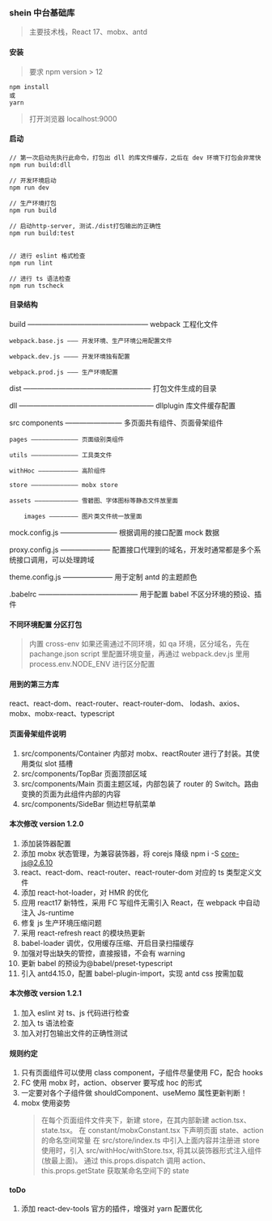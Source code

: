 ### shein 中台基础库

> 主要技术栈，React 17、mobx、antd

#### 安装

> 要求 npm version > 12

```
npm install
或
yarn
```

> 打开浏览器 localhost:9000

#### 启动

```
// 第一次启动先执行此命令，打包出 dll 的库文件缓存，之后在 dev 环境下打包会非常快
npm run build:dll

// 开发环境启动
npm run dev

// 生产环境打包
npm run build

// 启动http-server, 测试./dist打包输出的正确性
npm run build:test


// 进行 eslint 格式检查
npm run lint

// 进行 ts 语法检查
npm run tscheck

```

#### 目录结构

build ————————————————— webpack 工程化文件

    webpack.base.js ——— 开发环境、生产环境公用配置文件

    webpack.dev.js ———— 开发环境独有配置

    webpack.prod.js ——— 生产环境配置

dist —————————————————— 打包文件生成的目录

dll ——————————————————— dllplugin 库文件缓存配置

src
components ———————— 多页面共有组件、页面骨架组件

    pages ————————————— 页面级别类组件

    utils ————————————— 工具类文件

    withHoc ——————————— 高阶组件

    store ————————————— mobx store

    assets ———————————— 雪碧图、字体图标等静态文件放里面

        images ———————— 图片类文件统一放里面

mock.config.js ———————— 根据调用的接口配置 mock 数据

proxy.config.js ——————— 配置接口代理到的域名，开发时通常都是多个系统接口调用，可以处理跨域

theme.config.js ——————— 用于定制 antd 的主题颜色

.babelrc —————————————— 用于配置 babel 不区分环境的预设、插件

#### 不同环境配置 分区打包

> 内置 cross-env 如果还需通过不同环境，如 qa 环境，区分域名，先在 pachange.json script 里配置环境变量，再通过 webpack.dev.js 里用 process.env.NODE_ENV 进行区分配置

#### 用到的第三方库

react、react-dom、react-router、react-router-dom、
lodash、axios、mobx、mobx-react、typescript

#### 页面骨架组件说明

1. src/components/Container 内部对 mobx、reactRouter 进行了封装。其使用类似 slot 插槽
2. src/components/TopBar 页面顶部区域
3. src/components/Main 页面主题区域，内部包装了 router 的 Switch。路由变换的页面为此组件内部的内容
4. src/components/SideBar 侧边栏导航菜单

#### 本次修改 version 1.2.0

1. 添加装饰器配置
2. 添加 mobx 状态管理，为兼容装饰器，将 corejs 降级 npm i -S core-js@2.6.10
3. react、react-dom、react-router、react-router-dom 对应的 ts 类型定义文件
4. 添加 react-hot-loader，对 HMR 的优化
5. 应用 react17 新特性，采用 FC 写组件无需引入 React，在 webpack 中自动注入 Js-runtime
6. 修复 js 生产环境压缩问题
7. 采用 react-refresh react 的模块热更新
8. babel-loader 调优，仅用缓存压缩、开启目录扫描缓存
9. 加强对导出缺失的管控，直接报错，不会有 warning
10. 更新 babel 的预设为@babel/preset-typescript
11. 引入 antd4.15.0，配置 babel-plugin-import，实现 antd css 按需加载

#### 本次修改 version 1.2.1

1. 加入 eslint 对 ts、js 代码进行检查
2. 加入 ts 语法检查
3. 加入对打包输出文件的正确性测试

#### 规则约定

1. 只有页面组件可以使用 class component，子组件尽量使用 FC，配合 hooks
2. FC 使用 mobx 时，action、observer 要写成 hoc 的形式
3. 一定要对各个子组件做 shouldComponent、useMemo 属性更新判断！
4. mobx 使用姿势
   > 在每个页面组件文件夹下，新建 store，在其内部新建 action.tsx、state.tsx。
   > 在 constant/mobxConstant.tsx 下声明页面 state、action 的命名空间常量
   > 在 src/store/index.ts 中引入上面内容并注册进 store
   > 使用时，引入 src/withHoc/withStore.tsx, 将其以装饰器形式注入组件(放最上面)。
   > 通过 this.props.dispatch 调用 action、this.props.getState 获取某命名空间下的 state

#### toDo

1. 添加 react-dev-tools 官方的插件，增强对 yarn 配置优化
